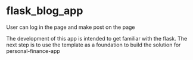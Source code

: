 # flask_blog_app
User can log in the page and make post on the page


The development of this app is intended to get familiar with the flask. 
The next step is to use the template as a foundation to build the solution for personal-finance-app 
